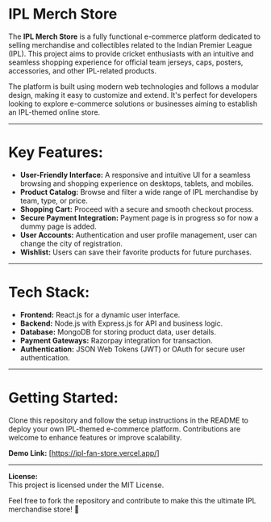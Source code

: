 # IPL Merch Store



The **IPL Merch Store** is a fully functional e-commerce platform dedicated to selling merchandise and collectibles related to the Indian Premier League (IPL). This project aims to provide cricket enthusiasts with an intuitive and seamless shopping experience for official team jerseys, caps, posters, accessories, and other IPL-related products.  

The platform is built using modern web technologies and follows a modular design, making it easy to customize and extend. It's perfect for developers looking to explore e-commerce solutions or businesses aiming to establish an IPL-themed online store.  

---

 # Key Features: 
- **User-Friendly Interface:** A responsive and intuitive UI for a seamless browsing and shopping experience on desktops, tablets, and mobiles.  
- **Product Catalog:** Browse and filter a wide range of IPL merchandise by team, type, or price.  
- **Shopping Cart:** Proceed with a secure and smooth checkout process.  
- **Secure Payment Integration:** Payment page is in progress so for now a dummy page is added.  
- **User Accounts:** Authentication and user profile management, user can change the city of registration.  
- **Wishlist:** Users can save their favorite products for future purchases.   

---

# Tech Stack:  
- **Frontend:** React.js for a dynamic user interface.  
- **Backend:** Node.js with Express.js for API and business logic.  
- **Database:** MongoDB for storing product data, user details.  
- **Payment Gateways:** Razorpay integration for transaction.  
- **Authentication:** JSON Web Tokens (JWT) or OAuth for secure user authentication.  

---

# Getting Started:  
Clone this repository and follow the setup instructions in the README to deploy your own IPL-themed e-commerce platform. Contributions are welcome to enhance features or improve scalability.  

**Demo Link:** [https://ipl-fan-store.vercel.app/]  
 

---

**License:**  
This project is licensed under the MIT License.  

Feel free to fork the repository and contribute to make this the ultimate IPL merchandise store! 🌟
